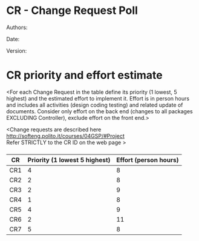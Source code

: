 # CR - Change Request Poll

Authors:

Date:

Version:




# CR priority and effort estimate


<For each Change Request in the table define its priority (1 lowest, 5 highest) and the estimated effort
to implement it. Effort is in person hours and includes all activities (design coding testing) and related
update of documents. Consider only effort on the back end (changes to all packages EXCLUDING Controller), exclude effort on the front end.>

<Change requests are described here http://softeng.polito.it/courses/04GSP/#Project   
 Refer STRICTLY to the CR ID on the web page >

### 

|   CR          | Priority (1 lowest 5 highest)       |          Effort (person hours) |   
| ----------- | ------------------------------- | ---------------------------- | 
| CR1   | 4 | 8 |          
| CR2   | 2 | 8 | 
| CR3   | 2 | 9 | 
| CR4   | 1 | 8 | 
| CR5   | 4 | 9 | 
| CR6   | 2 | 11 | 
| CR7   | 5 | 8 | 
